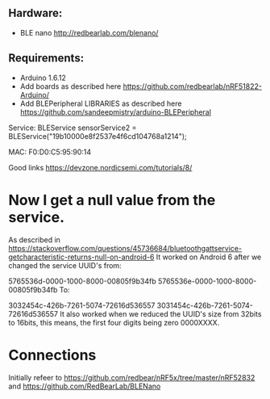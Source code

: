 Hardware:
---------
 - BLE nano http://redbearlab.com/blenano/

Requirements:
-------------
 - Arduino 1.6.12
 - Add boards as described here https://github.com/redbearlab/nRF51822-Arduino/
 - Add BLEPeripheral LIBRARIES as described here https://github.com/sandeepmistry/arduino-BLEPeripheral

Service:
  BLEService              sensorService2        = BLEService("19b10000e8f2537e4f6cd104768a1214");

MAC: F0:D0:C5:95:90:14

Good links
https://devzone.nordicsemi.com/tutorials/8/


Now I get a null value from the service.
========================================
As described in https://stackoverflow.com/questions/45736684/bluetoothgattservice-getcharacteristic-returns-null-on-android-6
It worked on Android 6 after we changed the service UUID's from:

5765536d-0000-1000-8000-00805f9b34fb
5765536e-0000-1000-8000-00805f9b34fb
To:

3032454c-426b-7261-5074-72616d536557
3031454c-426b-7261-5074-72616d536557
It also worked when we reduced the UUID's size from 32bits to 16bits, this means, the first four digits being zero 0000XXXX.


Connections
===========
Initially refeer to https://github.com/redbear/nRF5x/tree/master/nRF52832 and https://github.com/RedBearLab/BLENano
